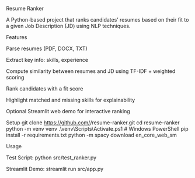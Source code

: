 Resume Ranker

A Python-based project that ranks candidates’ resumes based on their fit to a given Job Description (JD) using NLP techniques.

Features

Parse resumes (PDF, DOCX, TXT)

Extract key info: skills, experience

Compute similarity between resumes and JD using TF-IDF + weighted scoring

Rank candidates with a fit score

Highlight matched and missing skills for explainability

Optional Streamlit web demo for interactive ranking

Setup
git clone https://github.com/<your-username>/resume-ranker.git
cd resume-ranker
python -m venv venv
.\venv\Scripts\Activate.ps1   # Windows PowerShell
pip install -r requirements.txt
python -m spacy download en_core_web_sm

Usage

Test Script: python src/test_ranker.py

Streamlit Demo: streamlit run src/app.py
